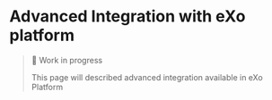 # Advanced Integration with eXo platform

> 🚧 Work in progress
>
> This page will described advanced integration available in eXo Platform
